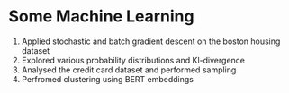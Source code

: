 # Some Machine Learning
1. Applied stochastic and batch gradient descent on the boston housing dataset
2. Explored various probability distributions and Kl-divergence
3. Analysed the credit card dataset and performed sampling
4. Perfromed clustering using BERT embeddings
